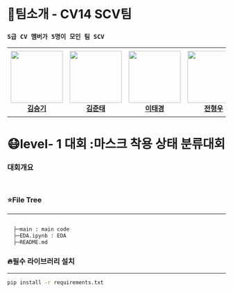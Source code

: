 # 🦆팀소개 - CV14 SCV팀

### `S급 CV 멤버가 5명이 모인 팀 SCV`

<table>
    <tr height="160px">
        <td align="center" width="150px">
            <a href="https://github.com/seungki1011"><img height="120px" width="120px" src="https://avatars.githubusercontent.com/u/120040458?v=4"/></a>
            <br/>
            <a href="https://github.com/seungki1011"><strong>김승기 </strong></a>
            <br />
        </td>
        <td align="center" width="150px">
            <a href="https://github.com/KZunT"><img height="120px" width="120px" src="https://avatars.githubusercontent.com/u/94132370?v=4"/></a>
            <br/>
            <a href="https://github.com/KZunT"><strong>김준태</strong></a>
            <br />
        </td>
        <td align="center" width="150px">
            <a href="https://github.com/Guitarboyjason"><img height="120px" width="120px" src="https://avatars.githubusercontent.com/u/61171399?v=4"/></a>
            <br/>
            <a href="https://github.com/Guitarboyjason"><strong>이태경</strong></a>
            <br />
        </td>
        <td align="center" width="150px">
            <a href="https://github.com/helpmeIamnewbie"><img height="120px" width="120px" src=https://avatars.githubusercontent.com/u/102274521?v=4"/></a>
            <br />
            <a href="https://github.com/helpmeIamnewbie"><strong>전형우</strong></a>
            <br />
        </td>
        <td align="center" width="150px">
            <a href="https://github.com/Eumgill98"><img height="120px" width="120px" src="https://avatars.githubusercontent.com/u/108447906?v=4"/></a>
            <br />
            <a href="https://github.com/Eumgill98"><strong>정호찬</strong></a>
            <br />
        </td>
    </tr>
</table>     

# 😷level- 1 대회 :마스크 착용 상태 분류대회

### 대회개요
` `


### ⭐File Tree
---
```bash

  ├─main : main code
  ├─EDA.ipynb : EDA 
  ├─README.md

``` 

### 🔥필수 라이브러리 설치
---
``` bash
pip install -r requirements.txt
```
